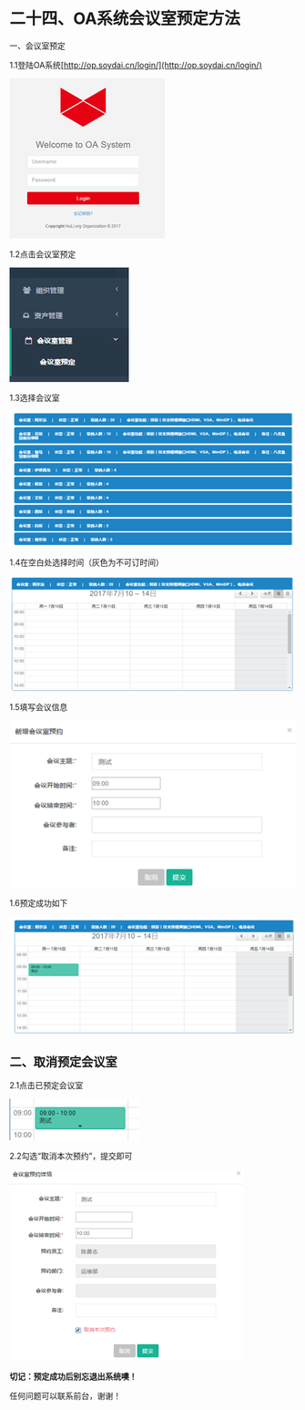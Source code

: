 # 二十四、OA系统会议室预定方法

一、会议室预定

1.1登陆OA系统[http://op.soydai.cn/login/](http://op.soydai.cn/login/)

![](/assets/import98.png)



1.2点击会议室预定

![](/assets/import99.png)



1.3选择会议室

![](/assets/import95.png)

1.4在空白处选择时间（灰色为不可订时间）

![](/assets/import96.png)

1.5填写会议信息

![](/assets/import97.png)



1.6预定成功如下

![](/assets/import100.png)



## **二、取消预定会议室**



2.1点击已预定会议室

![](/assets/import101.png)



2.2勾选“取消本次预约”，提交即可

![](/assets/import102.png)



**切记：预定成功后别忘退出系统噢！**



任何问题可以联系前台，谢谢！

